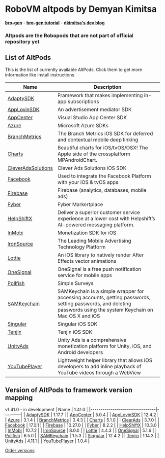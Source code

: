 # RoboVM altpods by Demyan Kimitsa
[**bro-gen**](https://github.com/dkimitsa/robovm-bro-gen) -
[**bro-gen tutorial**](https://dkimitsa.github.io/2017/10/19/bro-gen-tutorial/) -
[**dkimitsa's dev blog**](https://dkimitsa.github.io/)

### Altpods are the Robopods that are not part of official repository yet


## List of AltPods

This is the list of currently available AltPods. Click them to get more information like install instructions.

| Name                             | Description                                                                                                                                                        |
|----------------------------------|--------------------------------------------------------------------------------------------------------------------------------------------------------------------|
| [AdaptySDK](adapty/)             | Framework that makes implementing in-app subscriptions                                                                                                             |
| [AppLovinSDK](applovinsdk/)      | An advertisement mediator SDK                                                                                                                                      |
| [AppCenter](appcenter/)          | Visual Studio App Center SDK                                                                                                                                       |
| [Azure](azure/)                  | Microsoft Azure SDKs                                                                                                                                               |
| [BranchMetrics](branchmetrics/)  | The Branch Metrics iOS SDK for deferred and contextual mobile deep linking                                                                                         |
| [Charts](charts/)                | Beautiful charts for iOS/tvOS/OSX! The Apple side of the crossplatform MPAndroidChart.                                                                             |
| [CleverAdsSolutions](cleverads/) | Clever Ads Solutions iOS SDK                                                                                                                                       |
| [Facebook](facebook/)            | Used to integrate the Facebook Platform with your iOS & tvOS apps                                                                                                  |
| [Firebase](firebase/)            | Firebase (analytics, databases, mobile ads)                                                                                                                        |
| [Fyber](fyber/)                  | Fyber Markertplace                                                                                                                                                 |
| [HelpShiftX](helpshift/)         | Deliver a superior customer service experience at a lower cost with Helpshift’s AI-powered messaging platform.                                                     |
| [InMobi](inmobi/)                | Monetization SDK for iOS                                                                                                                                           |
| [IronSource](ironsource/)        | The Leading Mobile Advertising Technology Platform                                                                                                                 |
| [Lottie](lottie/)                | An iOS library to natively render After Effects vector animations                                                                                                  |
| [OneSignal](onesignal/)          | OneSignal is a free push notification service for mobile apps                                                                                                      |
| [Pollfish](pollfish/)            | Simple Surveys                                                                                                                                                     |
| [SAMKeychain](samkeychain/)      | SAMKeychain is a simple wrapper for accessing accounts, getting passwords, setting passwords, and deleting passwords using the system Keychain on Mac OS X and iOS |
| [Singular](singular/)            | Singular iOS SDK                                                                                                                                                   |
| [Tenjin](tenjin/)                | Tenjin iOS SDK                                                                                                                                                     |
| [UnityAds](unitryads/)           | Unity Ads is a comprehensive monetization platform for Unity, iOS, and Android developers                                                                          |
| [YouTubePlayer](youtube/)        | Lightweight helper library that allows iOS developers to add inline playback of YouTube videos through a WebView                                                   |


## Version of AltPods to framework version mapping

v1.41.0 - in development
| Name                            | 1.41.0  |
|---------------------------------|---------|
| [AdaptySDK](adapty/)            | 1.17.7  |
| [AppCenter](appcenter/)         | 5.0.4   |
| [AppLovinSDK](applovinsdk/)     | 12.4.2  |
| [Azure](azure/)                 | 3.1.4   |
| [BranchMetrics](branchmetrics/) | 3.4.3   |
| [Charts](charts/)               | 5.1.0   |
| [ClearAds](cleverads/)          | 3.7.0   |
| [Facebook](facebook/)           | 17.0.1  |
| [Firebase](firebase/)           | 10.27.0 |
| [Fyber](fyber/)                 | 8.2.2   |
| [HelpShiftX](helpshift/)        | 10.3.0  |
| [InMobi](inmobi/)               | 10.7.2  |
| [IronSource](ironsource/)       | 8.0.0   |
| [Lottie](lottie/)               | 4.4.3   |
| [OneSignal](onesignal/)         | 5.1.6   |
| [Pollfish](pollfish/)           | 6.5.0   |
| [SAMKeychain](samkeychain/)     | 1.5.3   |
| [Singular](singular/)           | 12.4.2  |
| [Tenjin](tenjin/)               | 1.14.3  |
| [UnityAds](unityads/)           | 4.11.1  |
| [YouTubePlayer](youtube/)       | 1.0.4   |

[Older versions](CHANGELOG.md)